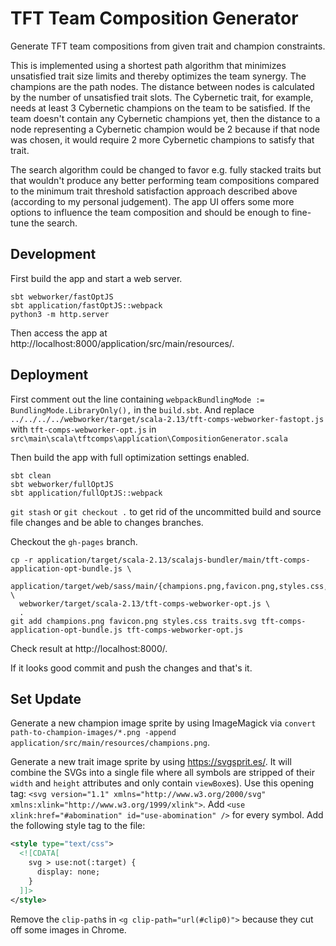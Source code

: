 # TFT Team Composition Generator

Generate TFT team compositions from given trait and champion constraints.

This is implemented using a shortest path algorithm that minimizes unsatisfied trait size limits and thereby optimizes the team synergy.
The champions are the path nodes.
The distance between nodes is calculated by the number of unsatisfied trait slots.
The Cybernetic trait, for example, needs at least 3 Cybernetic champions on the team to be satisfied.
If the team doesn't contain any Cybernetic champions yet, then the distance to a node representing a Cybernetic champion would be 2 because if that node was chosen, it would require 2 more Cybernetic champions to satisfy that trait.

The search algorithm could be changed to favor e.g. fully stacked traits but that wouldn't produce any better performing team compositions compared to the minimum trait threshold satisfaction approach described above (according to my personal judgement).
The app UI offers some more options to influence the team composition and should be enough to fine-tune the search.

 
## Development

First build the app and start a web server.

```shell script
sbt webworker/fastOptJS
sbt application/fastOptJS::webpack
python3 -m http.server
```

Then access the app at http://localhost:8000/application/src/main/resources/.


## Deployment

First comment out the line containing `webpackBundlingMode := BundlingMode.LibraryOnly(),` in the `build.sbt`.
And replace `../../../../webworker/target/scala-2.13/tft-comps-webworker-fastopt.js` with `tft-comps-webworker-opt.js` in `src\main\scala\tftcomps\application\CompositionGenerator.scala`

Then build the app with full optimization settings enabled.

```shell script
sbt clean
sbt webworker/fullOptJS
sbt application/fullOptJS::webpack
```

`git stash` or `git checkout .` to get rid of the uncommitted build and source file changes and be able to changes branches.

Checkout the `gh-pages` branch.

```shell script
cp -r application/target/scala-2.13/scalajs-bundler/main/tft-comps-application-opt-bundle.js \
  application/target/web/sass/main/{champions.png,favicon.png,styles.css,traits.svg} \
  webworker/target/scala-2.13/tft-comps-webworker-opt.js \
  .
git add champions.png favicon.png styles.css traits.svg tft-comps-application-opt-bundle.js tft-comps-webworker-opt.js
```

Check result at http://localhost:8000/.

If it looks good commit and push the changes and that's it.


## Set Update

Generate a new champion image sprite by using ImageMagick via `convert path-to-champion-images/*.png -append application/src/main/resources/champions.png`.

Generate a new trait image sprite by using https://svgsprit.es/.
It will combine the SVGs into a single file where all symbols are stripped of their `width` and `height` attributes and only contain `viewBox`es).
Use this opening tag: `<svg version="1.1" xmlns="http://www.w3.org/2000/svg" xmlns:xlink="http://www.w3.org/1999/xlink">`.
Add `<use xlink:href="#abomination" id="use-abomination" />` for every symbol.
Add the following style tag to the file:
```xml
<style type="text/css">
  <![CDATA[
    svg > use:not(:target) {
      display: none;
    }
  ]]>
</style>
```
Remove the `clip-path`s in `<g clip-path="url(#clip0)">` because they cut off some images in Chrome.
